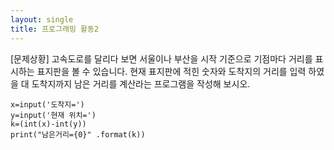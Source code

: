 ```yaml
---
layout: single
title: 프로그래밍 활동2
---
```

[문제상황]
고속도로를 달리다 보면 서울이나 부산을 시작 기준으로 기점마다 거리를 표시하는 표지판을 볼 수 있습니다.
현재 표지판에 적힌 숫자와 도착지의 거리를 입력 하였을 대 도착지까지 남은 거리를 계산라는 프로그램을 작성해 보시오.

~~~
x=input('도착지=')
y=input('현재 위치=')
k=(int(x)-int(y))
print("남은거리={0}" .format(k))
~~~
